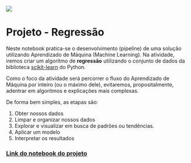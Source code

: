 ![](https://i.imgur.com/JsMvGnP.png)
# Projeto - Regressão

Neste notebook pratica-se o desenvolvimento (pipeline) de uma solução utilizando Aprendizado de Máquina (Machine Learning). Na atividade, iremos criar um algoritmo de  **regressão** utilizando o conjunto de dados da biblioteca [scikit-learn](https://scikit-learn.org/stable/index.html) do Python. 

Como o foco da atividade será percorrer o fluxo do Aprendizado de Máquina por inteiro (ou o máximo dele), evitaremos, propositalmente, adentrar em algoritmos e explicações mais complexas.

De forma bem simples, as etapas são:
1. Obter nossos dados
2. Limpar e organizar nossos dados
3. Explorar e visualizar em busca de padrões ou tendências.
4. Aplicar um modelo
5. Interpretar os resultados

### [Link do notebook do projeto]()
